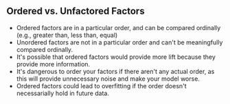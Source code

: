 ## Ordered vs. Unfactored Factors

* Ordered factors are in a particular order, and can be compared ordinally (e.g., greater than, less than, equal)
* Unordered factors are not in a particular order and can't be meaningfully compared ordinally.
* It's possible that ordered factors would provide more lift because they provide more information.
* It's dangerous to order your factors if there aren't any actual order, as this will provide unnecessary noise and make your model worse.
* Ordered factors could lead to overfitting if the order doesn't necessarially hold in future data.
